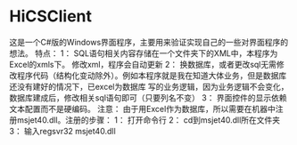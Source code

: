 # HiCSClient
这是一个C#版的Windows界面程序，主要用来验证实现自己的一些对界面程序的想法。
特点：
1： SQL语句相关内容存储在一个文件夹下的XML中，本程序为Excel的xmls下。
修改xml，程序会自动更新
2： 换数据库，或者更改sql无需修改程序代码（结构化变动除外）。例如本程序就是我在知道大体业务，但是数据库还没有建好的情况下，已excel为数据库
写的业务逻辑，因为业务逻辑不会变化，数据库建成后，修改相关sql语句即可（只要列名不变）
3： 界面控件的显示依赖文本配置而不是硬编码。
注意：
由于用Excel作为数据库，所以需要在机器中注册msjet40.dll。注册的步骤：
1： 打开命令行
2： cd到msjet40.dll所在文件夹
3： 输入regsvr32 msjet40.dll
